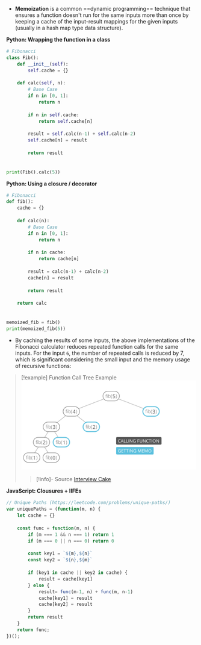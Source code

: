 
- **Memoization** is a common ==dynamic programming== technique that ensures a function doesn't run for the same inputs more than once by keeping a cache of the input-result mappings for the given inputs (usually in a hash map type data structure).

**Python: Wrapping the function in a class**

```python
# Fibonacci
class Fib():
    def __init__(self):
        self.cache = {}

    def calc(self, n):
        # Base Case
        if n in [0, 1]:
            return n

        if n in self.cache:
            return self.cache[n]

        result = self.calc(n-1) + self.calc(n-2)
        self.cache[n] = result

        return result


print(Fib().calc(5))
```

**Python: Using a closure / decorator**

```python
# Fibonacci
def fib():
    cache = {}
    
    def calc(n):
        # Base Case
        if n in [0, 1]:
            return n

        if n in cache:
            return cache[n]

        result = calc(n-1) + calc(n-2)
        cache[n] = result

        return result
        
    return calc


memoized_fib = fib()
print(memoized_fib(5))
```

- By caching the results of some inputs, the above implementations of the Fibonacci calculator reduces repeated function calls for the same inputs. For the input `6`, the number of repeated calls is reduced by 7, which is significant considering the small input and the memory usage of recursive functions:

> [!example] Function Call Tree Example
> ![Memoized Fibonacci](assets/images/compsci.algo-memoized-fibonacci.svg)
>> [!info]- Source
>> [Interview Cake](https://www.interviewcake.com/concept/python/memoization)

**JavaScript: Clousures + IIFEs**

```javascript
// Unique Paths (https://leetcode.com/problems/unique-paths/)
var uniquePaths = (function(m, n) {
    let cache = {}

    const func = function(m, n) {
        if (m === 1 && n === 1) return 1
        if (m === 0 || n === 0) return 0

        const key1 = `${m},${n}`
        const key2 = `${n},${m}`

        if (key1 in cache || key2 in cache) {
            result = cache[key1]
        } else {
            result= func(m-1, n) + func(m, n-1)
            cache[key1] = result
            cache[key2] = result
        }
        return result
    }
    return func;
})();
```